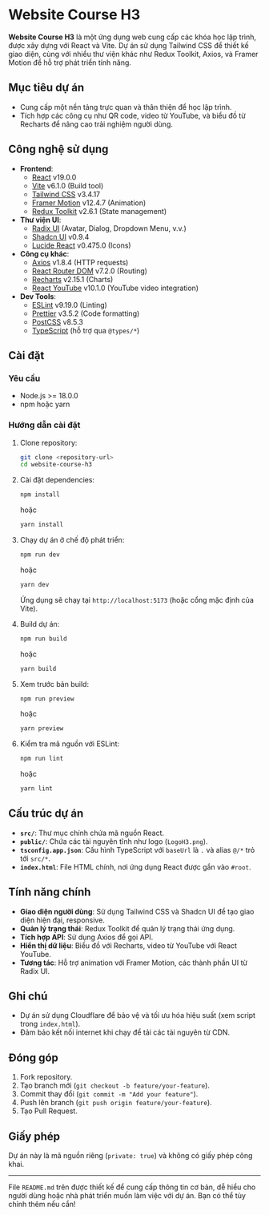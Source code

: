 # Website Course H3

**Website Course H3** là một ứng dụng web cung cấp các khóa học lập trình, được xây dựng với React và Vite. Dự án sử dụng Tailwind CSS để thiết kế giao diện, cùng với nhiều thư viện khác như Redux Toolkit, Axios, và Framer Motion để hỗ trợ phát triển tính năng.

## Mục tiêu dự án

- Cung cấp một nền tảng trực quan và thân thiện để học lập trình.
- Tích hợp các công cụ như QR code, video từ YouTube, và biểu đồ từ Recharts để nâng cao trải nghiệm người dùng.

## Công nghệ sử dụng

- **Frontend**:
  - [React](https://reactjs.org/) v19.0.0
  - [Vite](https://vitejs.dev/) v6.1.0 (Build tool)
  - [Tailwind CSS](https://tailwindcss.com/) v3.4.17
  - [Framer Motion](https://www.framer.com/motion/) v12.4.7 (Animation)
  - [Redux Toolkit](https://redux-toolkit.js.org/) v2.6.1 (State management)
- **Thư viện UI**:
  - [Radix UI](https://www.radix-ui.com/) (Avatar, Dialog, Dropdown Menu, v.v.)
  - [Shadcn UI](https://ui.shadcn.com/) v0.9.4
  - [Lucide React](https://lucide.dev/) v0.475.0 (Icons)
- **Công cụ khác**:
  - [Axios](https://axios-http.com/) v1.8.4 (HTTP requests)
  - [React Router DOM](https://reactrouter.com/) v7.2.0 (Routing)
  - [Recharts](https://recharts.org/) v2.15.1 (Charts)
  - [React YouTube](https://github.com/tjallingt/react-youtube) v10.1.0 (YouTube video integration)
- **Dev Tools**:
  - [ESLint](https://eslint.org/) v9.19.0 (Linting)
  - [Prettier](https://prettier.io/) v3.5.2 (Code formatting)
  - [PostCSS](https://postcss.org/) v8.5.3
  - [TypeScript](https://www.typescriptlang.org/) (hỗ trợ qua `@types/*`)

## Cài đặt

### Yêu cầu

- Node.js >= 18.0.0
- npm hoặc yarn

### Hướng dẫn cài đặt

1. Clone repository:

   ```bash
   git clone <repository-url>
   cd website-course-h3
   ```

2. Cài đặt dependencies:

   ```bash
   npm install
   ```

   hoặc

   ```bash
   yarn install
   ```

3. Chạy dự án ở chế độ phát triển:

   ```bash
   npm run dev
   ```

   hoặc

   ```bash
   yarn dev
   ```

   Ứng dụng sẽ chạy tại `http://localhost:5173` (hoặc cổng mặc định của Vite).

4. Build dự án:

   ```bash
   npm run build
   ```

   hoặc

   ```bash
   yarn build
   ```

5. Xem trước bản build:

   ```bash
   npm run preview
   ```

   hoặc

   ```bash
   yarn preview
   ```

6. Kiểm tra mã nguồn với ESLint:
   ```bash
   npm run lint
   ```
   hoặc
   ```bash
   yarn lint
   ```

## Cấu trúc dự án

- **`src/`**: Thư mục chính chứa mã nguồn React.
- **`public/`**: Chứa các tài nguyên tĩnh như logo (`LogoH3.png`).
- **`tsconfig.app.json`**: Cấu hình TypeScript với `baseUrl` là `.` và alias `@/*` trỏ tới `src/*`.
- **`index.html`**: File HTML chính, nơi ứng dụng React được gắn vào `#root`.

## Tính năng chính

- **Giao diện người dùng**: Sử dụng Tailwind CSS và Shadcn UI để tạo giao diện hiện đại, responsive.
- **Quản lý trạng thái**: Redux Toolkit để quản lý trạng thái ứng dụng.
- **Tích hợp API**: Sử dụng Axios để gọi API.
- **Hiển thị dữ liệu**: Biểu đồ với Recharts, video từ YouTube với React YouTube.
- **Tương tác**: Hỗ trợ animation với Framer Motion, các thành phần UI từ Radix UI.

## Ghi chú

- Dự án sử dụng Cloudflare để bảo vệ và tối ưu hóa hiệu suất (xem script trong `index.html`).
- Đảm bảo kết nối internet khi chạy để tải các tài nguyên từ CDN.

## Đóng góp

1. Fork repository.
2. Tạo branch mới (`git checkout -b feature/your-feature`).
3. Commit thay đổi (`git commit -m "Add your feature"`).
4. Push lên branch (`git push origin feature/your-feature`).
5. Tạo Pull Request.

## Giấy phép

Dự án này là mã nguồn riêng (`private: true`) và không có giấy phép công khai.

---

File `README.md` trên được thiết kế để cung cấp thông tin cơ bản, dễ hiểu cho người dùng hoặc nhà phát triển muốn làm việc với dự án. Bạn có thể tùy chỉnh thêm nếu cần!

